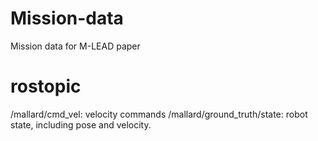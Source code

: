 # Mission-data
Mission data for M-LEAD paper
# rostopic
/mallard/cmd_vel: velocity commands
/mallard/ground_truth/state: robot state, including pose and velocity. 
